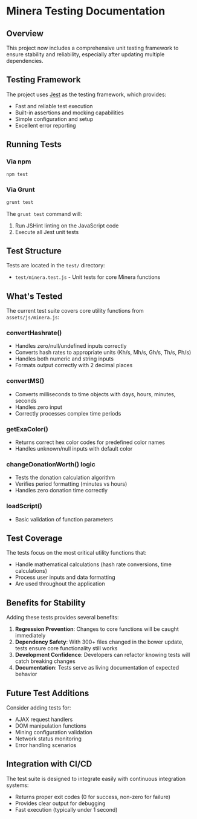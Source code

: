 # Minera Testing Documentation

## Overview

This project now includes a comprehensive unit testing framework to ensure stability and reliability, especially after updating multiple dependencies.

## Testing Framework

The project uses [Jest](https://jestjs.io/) as the testing framework, which provides:
- Fast and reliable test execution
- Built-in assertions and mocking capabilities
- Simple configuration and setup
- Excellent error reporting

## Running Tests

### Via npm
```bash
npm test
```

### Via Grunt
```bash
grunt test
```

The `grunt test` command will:
1. Run JSHint linting on the JavaScript code
2. Execute all Jest unit tests

## Test Structure

Tests are located in the `test/` directory:
- `test/minera.test.js` - Unit tests for core Minera functions

## What's Tested

The current test suite covers core utility functions from `assets/js/minera.js`:

### convertHashrate()
- Handles zero/null/undefined inputs correctly
- Converts hash rates to appropriate units (Kh/s, Mh/s, Gh/s, Th/s, Ph/s)
- Handles both numeric and string inputs
- Formats output correctly with 2 decimal places

### convertMS()
- Converts milliseconds to time objects with days, hours, minutes, seconds
- Handles zero input
- Correctly processes complex time periods

### getExaColor()
- Returns correct hex color codes for predefined color names
- Handles unknown/null inputs with default color

### changeDonationWorth() logic
- Tests the donation calculation algorithm
- Verifies period formatting (minutes vs hours)
- Handles zero donation time correctly

### loadScript()
- Basic validation of function parameters

## Test Coverage

The tests focus on the most critical utility functions that:
- Handle mathematical calculations (hash rate conversions, time calculations)
- Process user inputs and data formatting
- Are used throughout the application

## Benefits for Stability

Adding these tests provides several benefits:
1. **Regression Prevention**: Changes to core functions will be caught immediately
2. **Dependency Safety**: With 300+ files changed in the bower update, tests ensure core functionality still works
3. **Development Confidence**: Developers can refactor knowing tests will catch breaking changes
4. **Documentation**: Tests serve as living documentation of expected behavior

## Future Test Additions

Consider adding tests for:
- AJAX request handlers
- DOM manipulation functions
- Mining configuration validation
- Network status monitoring
- Error handling scenarios

## Integration with CI/CD

The test suite is designed to integrate easily with continuous integration systems:
- Returns proper exit codes (0 for success, non-zero for failure)
- Provides clear output for debugging
- Fast execution (typically under 1 second)